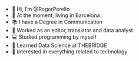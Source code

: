 - 👋 Hi, I’m @RogerPerello
- 🚩 At the moment, living in Barcelona
- 📚 I have a Degree in Communication
- 🔭 Worked as an editor, translator and data analyst
- 💻 Studied programming by myself
- 🌱 Learned Data Science at THEBRIDGE
- 📝 Interested in everything related to technology

<!---
RogerPerello/RogerPerello is a ✨ special ✨ repository because its `README.md` (this file) appears on your GitHub profile.
You can click the Preview link to take a look at your changes.
--->
